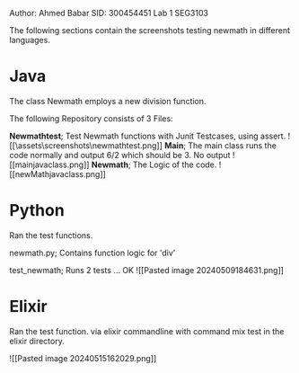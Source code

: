 Author: Ahmed Babar SID: 300454451
Lab 1 SEG3103

The following sections contain the screenshots testing newmath in different languages.

# Java

The class Newmath employs a new division function. 

The following Repository consists of 3 Files:

**Newmathtest**; Test Newmath functions with Junit Testcases, using assert.
![[\assets\screenshots\newmathtest.png]]
**Main**; The main class runs the code normally and output 6/2 which should be 3.
No output
![[mainjavaclass.png]]
**Newmath**; The Logic of the code.
![[newMathjavaclass.png]]


# Python

Ran the test functions.

newmath.py; Contains function logic for 'div'

test_newmath; Runs 2 tests ... OK
![[Pasted image 20240509184631.png]]

# Elixir

Ran the test function. via elixir commandline with command mix test in the elixir directory.

![[Pasted image 20240515162029.png]]
